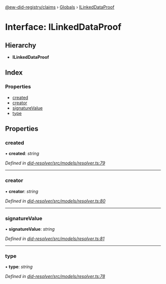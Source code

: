 [@ew-did-registry/claims](../README.md) › [Globals](../globals.md) › [ILinkedDataProof](ilinkeddataproof.md)

# Interface: ILinkedDataProof

## Hierarchy

* **ILinkedDataProof**

## Index

### Properties

* [created](ilinkeddataproof.md#created)
* [creator](ilinkeddataproof.md#creator)
* [signatureValue](ilinkeddataproof.md#signaturevalue)
* [type](ilinkeddataproof.md#type)

## Properties

###  created

• **created**: *string*

*Defined in [did-resolver/src/models/resolver.ts:79](https://github.com/energywebfoundation/ew-did-registry/blob/3aeedf2/packages/did-resolver/src/models/resolver.ts#L79)*

___

###  creator

• **creator**: *string*

*Defined in [did-resolver/src/models/resolver.ts:80](https://github.com/energywebfoundation/ew-did-registry/blob/3aeedf2/packages/did-resolver/src/models/resolver.ts#L80)*

___

###  signatureValue

• **signatureValue**: *string*

*Defined in [did-resolver/src/models/resolver.ts:81](https://github.com/energywebfoundation/ew-did-registry/blob/3aeedf2/packages/did-resolver/src/models/resolver.ts#L81)*

___

###  type

• **type**: *string*

*Defined in [did-resolver/src/models/resolver.ts:78](https://github.com/energywebfoundation/ew-did-registry/blob/3aeedf2/packages/did-resolver/src/models/resolver.ts#L78)*
